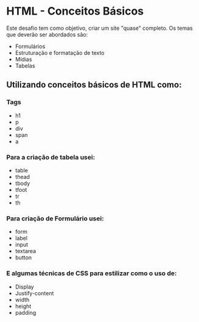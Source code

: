 # HTML - Conceitos Básicos

Este desafio tem como objetivo, criar um site "quase" completo. Os temas que deverão ser abordados são:
- Formulários
- Estruturação e formatação de texto
- Mídias
- Tabelas

## Utilizando conceitos básicos de HTML como:

### Tags
- h1
- p
- div
- span
- a

### Para a criação de tabela usei:

- table
- thead
- tbody
- tfoot
- tr
- th

### Para criação de Formulário usei: 

- form
- label
- input
- textarea
- button

### E algumas técnicas de CSS para estilizar como o uso de:

- Display
- Justify-content
- width
- height
- padding
